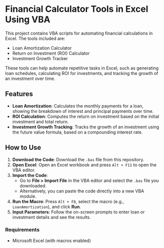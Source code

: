 # Financial Calculator Tools in Excel Using VBA
This project contains VBA scripts for automating financial calculations in Excel. The tools included are:
- Loan Amortization Calculator
- Return on Investment (ROI) Calculator
- Investment Growth Tracker

These tools can help automate repetitive tasks in Excel, such as generating loan schedules, calculating ROI for investments, and tracking the growth of an investment over time.
## Features
- **Loan Amortization**: Calculates the monthly payments for a loan, showing the breakdown of interest and principal payments over time.
- **ROI Calculation**: Computes the return on investment based on the initial investment and total return.
- **Investment Growth Tracking**: Tracks the growth of an investment using the future value formula, based on a compounding interest rate.
## How to Use
1. **Download the Code**: Download the `.bas` file from this repository.
2. **Open Excel**: Open an Excel workbook and press `Alt + F11` to open the VBA editor.
3. **Import the Code**: 
   - Go to **File > Import File** in the VBA editor and select the `.bas` file you downloaded.
   - Alternatively, you can paste the code directly into a new VBA module.
4. **Run the Macro**: Press `Alt + F8`, select the macro (e.g., `LoanAmortization`), and click **Run**.
5. **Input Parameters**: Follow the on-screen prompts to enter loan or investment details and see the results.

### Requirements
- Microsoft Excel (with macros enabled)
